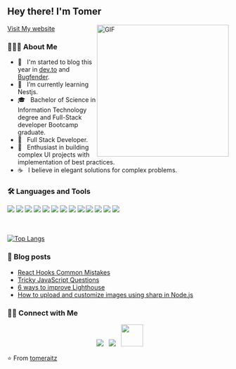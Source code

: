 <h2> Hey there! I'm Tomer</h2>
<a href="https://www.tomeraitz.com/">Visit My website</a>
<img align="right" alt="GIF" src="https://media.giphy.com/media/QXhSr6NDR4F5t69GL8/giphy.gif" width="300"/>

<h3> 👨🏻‍💻 About Me </h3>

- 🔭 &nbsp; I'm started to blog this year in [dev.to](https://dev.to/tomeraitz) and [Bugfender](https://bugfender.com/blog/author/tomerraitz/).
- 🤔 &nbsp; I’m currently learning Nestjs.
- 🎓 &nbsp;  Bachelor of Science in Information Technology degree and Full-Stack developer Bootcamp graduate.
- 💼 &nbsp; Full Stack Developer.
- 🌱 &nbsp; Enthusiast in building complex UI projects with implementation of best practices.
- ☕ &nbsp; I believe in elegant solutions for complex problems. 

<h3>🛠 Languages and Tools</h3>
<div>
    <img src="https://img.icons8.com/color/48/000000/javascript.png"/>
    <img src="https://img.icons8.com/color/48/000000/typescript.png"/>
    <img src="https://img.icons8.com/cute-clipart/48/000000/react-native.png"/>
    <img src="https://img.icons8.com/color/48/000000/redux.png"/>
    <img src="https://img.icons8.com/color/48/000000/html-5.png"/>
    <img src="https://img.icons8.com/color/48/000000/css3.png"/>
    <img src="https://img.icons8.com/color/48/000000/nodejs.png"/>
    <img src="https://img.icons8.com/ios/48/000000/sql.png"/>
    <img src="https://img.icons8.com/color/48/000000/mongodb.png"/>
    <img src="https://img.icons8.com/officel/48/000000/php-logo.png"/>
    <img src="https://img.icons8.com/color/48/000000/visual-studio-code-2019.png"/>
    <img src="https://img.icons8.com/color/48/000000/git.png"/>
    <img src="https://img.icons8.com/fluent/48/000000/github.png"/>
</div>
<br>
</br>

[![Top Langs](https://github-readme-stats.vercel.app/api/top-langs/?username=tomeraitz&layout=compact&text_color=daf7dc&bg_color=151515)](https://github.com/tomeraitz/github-readme-stats)

### 📖 Blog posts
<!-- BLOG-POST-LIST:START -->
- [React Hooks Common Mistakes](https://dev.to/tomeraitz/react-hooks-common-mistakes-3494)
- [Tricky JavaScript Questions](https://dev.to/tomeraitz/tricky-javascript-questions-7nk)
- [6 ways to improve Lighthouse](https://dev.to/tomeraitz/6-ways-to-improve-lighthouse-1apl)
- [How to upload and customize images using sharp in Node.js](https://dev.to/tomeraitz/how-to-upload-and-customize-images-using-sharp-in-node-js-3mke)
<!-- BLOG-POST-LIST:END -->


<h3> 🤝🏻 Connect with Me </h3>

<p align="center">
&nbsp; <a href="https://www.linkedin.com/in/tomer-raitz-13b64911b/" target="_blank" rel="noopener noreferrer"><img src="https://img.icons8.com/fluent/48/4a90e2/linkedin.png"/></a>  
&nbsp; <a href="https://stackoverflow.com/users/10055871/tomer-raitz" target="_blank" rel="noopener noreferrer"><img src="https://img.icons8.com/fluent-systems-filled/54/4a90e2/stackoverflow.png"/></a>  
&nbsp; <a href="mailto:tomeraitz1@gmail.com" target="_blank" rel="noopener noreferrer"><img src="https://img.icons8.com/plasticine/100/000000/gmail.png"  width="50" /></a>
</p>

⭐️ From [tomeraitz](https://github.com/tomeraitz)
